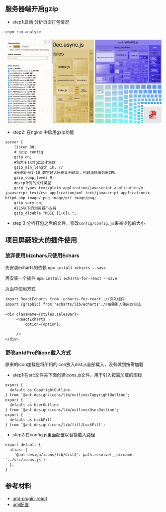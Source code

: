 

## 服务器端开启gzip
* step1:启动 分析页面打包情况
```
cnpm run analyze
```
![webpack分析](img/1.png)

* step2: 在nginx 中启用gzip功能

```
server {
    listen 80;
    # gzip config
    gzip on;  
    #包大于1K时gzip才生效
    gzip_min_length 1k; //
    #压缩比例1-10,数字越大压缩比例越高，也越消耗服务器CPU
    gzip_comp_level 9;
    #gzip针对的文件类型
    gzip_types text/plain application/javascript application/x-javascript text/css application/xml text/javascript application/x-httpd-php image/jpeg image/gif image/png;
    gzip_vary on;
    #IE6以下的浏览器不支持
    gzip_disable "MSIE [1-6]\.";
```
* step 3:分析打包之后的文件，修改`config/config.js`来减少包的大小

## 项目屏蔽较大的插件使用

### 放弃使用bizchars只使用Echars

先安装echarts的依赖
`npm install echarts --save` 

再安装一个插件
`npm install echarts-for-react --save`

页面中使用方式
```
import ReactEcharts from 'echarts-for-react';//引入组件
import {graphic} from 'echarts/lib/echarts';//按需引入使用的方法

<div className={styles.salesBar}>
     <ReactEcharts
         option={option};
       
     />
</div>
```
### 更改antdPro的icon载入方式
原来的icon加载是将所用的icon放入dist.js全部载入，没有做到按需加载
* step1:在src文件夹下面创建icons.js文件，用于引入按需加载的图标
```
export {
  default as CopyrightOutline
} from '@ant-design/icons/lib/outline/CopyrightOutline';
export {
  default as UserOutline
} from '@ant-design/icons/lib/outline/UserOutline';
export {
  default as LockFill
} from '@ant-design/icons/lib/fill/LockFill';
```
* step2:在config.js里面配置以替换载入路径
```
export default {
  alias: {
    '@ant-design/icons/lib/dist$': path.resolve(__dirname, '../src/icons.js')
  },
}
```
   
## 参考材料
* [umi-plugin-react](https://umijs.org/zh/plugin/umi-plugin-react.html)
* [umi配置](https://umijs.org/zh/config/)


